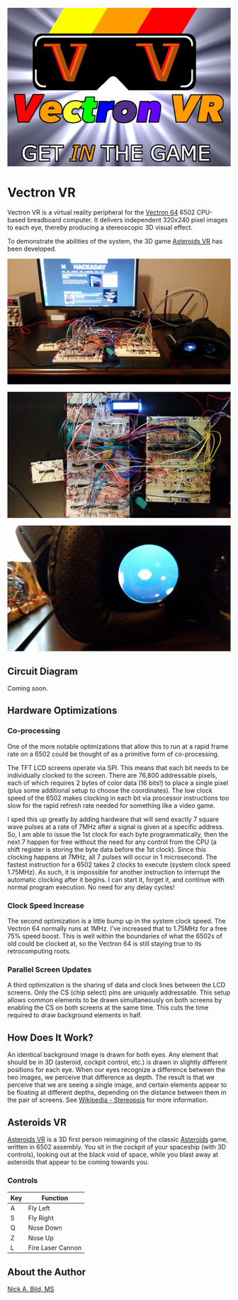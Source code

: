 <p align="center">
<img src="https://raw.githubusercontent.com/nickbild/vectron_vr/master/img/vectron_vr.png">
</p>

# Vectron VR

Vectron VR is a virtual reality peripheral for the [Vectron 64](https://github.com/nickbild/vectron_64) 6502 CPU-based breadboard computer.  It delivers independent 320x240 pixel images to each eye, thereby producing a stereoscopic 3D visual effect.

To demonstrate the abilities of the system, the 3D game [Asteroids VR](https://github.com/nickbild/vectron_vr/blob/master/asteroids_vr.asm) has been developed.

![Vectron VR angle](https://raw.githubusercontent.com/nickbild/vectron_vr/master/img/20190611_205845_sm.jpg)

![Vectron VR top](https://raw.githubusercontent.com/nickbild/vectron_vr/master/img/20190611_205627_sm.jpg)

![Vectron VR lens](https://raw.githubusercontent.com/nickbild/vectron_vr/master/img/20190611_205725_sm.jpg)

## Circuit Diagram

Coming soon.

## Hardware Optimizations

### Co-processing

One of the more notable optimizations that allow this to run at a rapid frame rate on a 6502 could be thought of as a primitive form of co-processing.

The TFT LCD screens operate via SPI.  This means that each bit needs to be individually clocked to the screen.  There are 76,800 addressable pixels, each of which requires 2 bytes of color data (16 bits!) to place a single pixel (plus some additional setup to choose the coordinates).  The low clock speed of the 6502 makes clocking in each bit via processor instructions too slow for the rapid refresh rate needed for something like a video game.

I sped this up greatly by adding hardware that will send exactly 7 square wave pulses at a rate of 7MHz after a signal is given at a specific address.  So, I am able to issue the 1st clock for each byte programmatically, then the next 7 happen for free without the need for any control from the CPU (a shift register is storing the byte data before the 1st clock).  Since this clocking happens at 7MHz, all 7 pulses will occur in 1 microsecond.  The fastest instruction for a 6502 takes 2 clocks to execute (system clock speed 1.75MHz).  As such, it is impossible for another instruction to interrupt the automatic clocking after it begins.  I can start it, forget it, and continue with normal program execution.  No need for any delay cycles!

### Clock Speed Increase

The second optimization is a little bump up in the system clock speed.  The Vectron 64 normally runs at 1MHz.  I've increased that to 1.75MHz for a free 75% speed boost.  This is well within the boundaries of what the 6502s of old could be clocked at, so the Vectron 64 is still staying true to its retrocomputing roots.

### Parallel Screen Updates

A third optimization is the sharing of data and clock lines between the LCD screens.  Only the CS (chip select) pins are uniquely addressable.  This setup allows common elements to be drawn simultaneously on both screens by enabling the CS on both screens at the same time.  This cuts the time required to draw background elements in half.

## How Does It Work?

An identical background image is drawn for both eyes.  Any element that should be in 3D (asteroid, cockpit control, etc.) is drawn in slightly different positions for each eye.  When our eyes recognize a difference between the two images, we perceive that difference as depth.  The result is that we perceive that we are seeing a single image, and certain elements appear to be floating at different depths, depending on the distance between them in the pair of screens.  See [Wikipedia - Stereopsis](https://en.wikipedia.org/wiki/Stereopsis) for more information.

## Asteroids VR

[Asteroids VR](https://github.com/nickbild/vectron_vr/blob/master/asteroids_vr.asm) is a 3D first person reimagining of the classic [Asteroids](https://en.wikipedia.org/wiki/Asteroids_(video_game)) game, written in 6502 assembly.  You sit in the cockpit of your spaceship (with 3D controls), looking out at the black void of space, while you blast away at asteroids that appear to be coming towards you.

### Controls

| Key | Function |
| --- | -------- |
| A | Fly Left |
| S | Fly Right |
| Q | Nose Down |
| Z | Nose Up |
| L | Fire Laser Cannon |

## About the Author

[Nick A. Bild, MS](https://nickbild79.firebaseapp.com/#!/)
